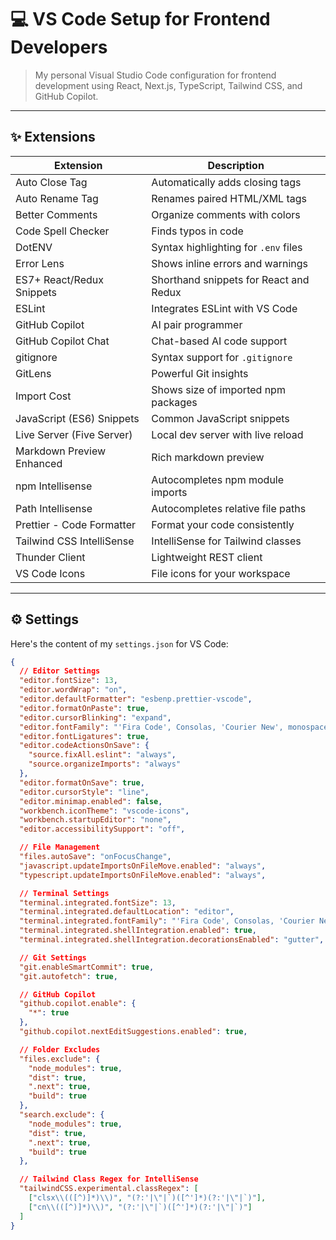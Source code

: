 # 💻 VS Code Setup for Frontend Developers

> My personal Visual Studio Code configuration for frontend development using React, Next.js, TypeScript, Tailwind CSS, and GitHub Copilot.

---

## ✨ Extensions

| Extension                 | Description                            |
| ------------------------- | -------------------------------------- |
| Auto Close Tag            | Automatically adds closing tags        |
| Auto Rename Tag           | Renames paired HTML/XML tags           |
| Better Comments           | Organize comments with colors          |
| Code Spell Checker        | Finds typos in code                    |
| DotENV                    | Syntax highlighting for `.env` files   |
| Error Lens                | Shows inline errors and warnings       |
| ES7+ React/Redux Snippets | Shorthand snippets for React and Redux |
| ESLint                    | Integrates ESLint with VS Code         |
| GitHub Copilot            | AI pair programmer                     |
| GitHub Copilot Chat       | Chat-based AI code support             |
| gitignore                 | Syntax support for `.gitignore`        |
| GitLens                   | Powerful Git insights                  |
| Import Cost               | Shows size of imported npm packages    |
| JavaScript (ES6) Snippets | Common JavaScript snippets             |
| Live Server (Five Server) | Local dev server with live reload      |
| Markdown Preview Enhanced | Rich markdown preview                  |
| npm Intellisense          | Autocompletes npm module imports       |
| Path Intellisense         | Autocompletes relative file paths      |
| Prettier - Code Formatter | Format your code consistently          |
| Tailwind CSS IntelliSense | IntelliSense for Tailwind classes      |
| Thunder Client            | Lightweight REST client                |
| VS Code Icons             | File icons for your workspace          |

---

## ⚙️ Settings

Here's the content of my `settings.json` for VS Code:

```json
{
  // Editor Settings
  "editor.fontSize": 13,
  "editor.wordWrap": "on",
  "editor.defaultFormatter": "esbenp.prettier-vscode",
  "editor.formatOnPaste": true,
  "editor.cursorBlinking": "expand",
  "editor.fontFamily": "'Fira Code', Consolas, 'Courier New', monospace",
  "editor.fontLigatures": true,
  "editor.codeActionsOnSave": {
    "source.fixAll.eslint": "always",
    "source.organizeImports": "always"
  },
  "editor.formatOnSave": true,
  "editor.cursorStyle": "line",
  "editor.minimap.enabled": false,
  "workbench.iconTheme": "vscode-icons",
  "workbench.startupEditor": "none",
  "editor.accessibilitySupport": "off",

  // File Management
  "files.autoSave": "onFocusChange",
  "javascript.updateImportsOnFileMove.enabled": "always",
  "typescript.updateImportsOnFileMove.enabled": "always",

  // Terminal Settings
  "terminal.integrated.fontSize": 13,
  "terminal.integrated.defaultLocation": "editor",
  "terminal.integrated.fontFamily": "'Fira Code', Consolas, 'Courier New', monospace",
  "terminal.integrated.shellIntegration.enabled": true,
  "terminal.integrated.shellIntegration.decorationsEnabled": "gutter",

  // Git Settings
  "git.enableSmartCommit": true,
  "git.autofetch": true,

  // GitHub Copilot
  "github.copilot.enable": {
    "*": true
  },
  "github.copilot.nextEditSuggestions.enabled": true,

  // Folder Excludes
  "files.exclude": {
    "node_modules": true,
    "dist": true,
    ".next": true,
    "build": true
  },
  "search.exclude": {
    "node_modules": true,
    "dist": true,
    ".next": true,
    "build": true
  },

  // Tailwind Class Regex for IntelliSense
  "tailwindCSS.experimental.classRegex": [
    ["clsx\\(([^)]*)\\)", "(?:'|\"|`)([^']*)(?:'|\"|`)"],
    ["cn\\(([^)]*)\\)", "(?:'|\"|`)([^']*)(?:'|\"|`)"]
  ]
}
```
